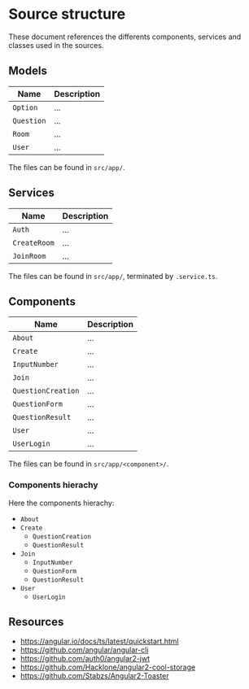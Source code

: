 # Source structure

These document references the differents components, services and classes used in the sources.

## Models

| Name | Description |
| ---- | ----------- |
| `Option` | ... |
| `Question` | ... |
| `Room` | ... |
| `User` | ... |

The files can be found in `src/app/`.

## Services

| Name | Description |
| ---- | ----------- |
| `Auth` | ... |
| `CreateRoom` | ... |
| `JoinRoom` | ... |

The files can be found in `src/app/`, terminated by `.service.ts`.

## Components

| Name | Description |
| ---- | ----------- |
| `About` | ... |
| `Create` | ... |
| `InputNumber` | ... |
| `Join` | ... |
| `QuestionCreation` | ... |
| `QuestionForm` | ... |
| `QuestionResult` | ... |
| `User` | ... |
| `UserLogin` | ... |

The files can be found in `src/app/<component>/`.

### Components hierachy

Here the components hierachy:

- `About`
- `Create`
  - `QuestionCreation`
  - `QuestionResult`
- `Join`
  - `InputNumber`
  - `QuestionForm`
  - `QuestionResult`
- `User`
  - `UserLogin`

## Resources

- https://angular.io/docs/ts/latest/quickstart.html
- https://github.com/angular/angular-cli
- https://github.com/auth0/angular2-jwt
- https://github.com/Hacklone/angular2-cool-storage
- https://github.com/Stabzs/Angular2-Toaster
